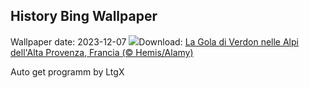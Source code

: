 ## History Bing Wallpaper
Wallpaper date: 2023-12-07
![](https://www.bing.com/th?id=OHR.GrandCanyonVerdon_IT-IT8379623747_UHD.jpg&w=1000)Download: [La Gola di Verdon nelle Alpi dell'Alta Provenza, Francia (© Hemis/Alamy)](https://www.bing.com/th?id=OHR.GrandCanyonVerdon_IT-IT8379623747_UHD.jpg)

Auto get programm by LtgX
